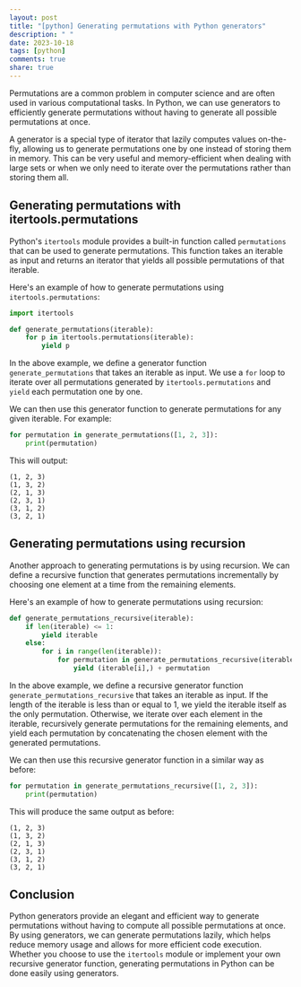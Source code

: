 ```yaml
---
layout: post
title: "[python] Generating permutations with Python generators"
description: " "
date: 2023-10-18
tags: [python]
comments: true
share: true
---
```


Permutations are a common problem in computer science and are often used in various computational tasks. In Python, we can use generators to efficiently generate permutations without having to generate all possible permutations at once.

A generator is a special type of iterator that lazily computes values on-the-fly, allowing us to generate permutations one by one instead of storing them in memory. This can be very useful and memory-efficient when dealing with large sets or when we only need to iterate over the permutations rather than storing them all.

## Generating permutations with itertools.permutations

Python's `itertools` module provides a built-in function called `permutations` that can be used to generate permutations. This function takes an iterable as input and returns an iterator that yields all possible permutations of that iterable.

Here's an example of how to generate permutations using `itertools.permutations`:

```python
import itertools

def generate_permutations(iterable):
    for p in itertools.permutations(iterable):
        yield p
```

In the above example, we define a generator function `generate_permutations` that takes an iterable as input. We use a `for` loop to iterate over all permutations generated by `itertools.permutations` and `yield` each permutation one by one.

We can then use this generator function to generate permutations for any given iterable. For example:

```python
for permutation in generate_permutations([1, 2, 3]):
    print(permutation)
```

This will output:

```
(1, 2, 3)
(1, 3, 2)
(2, 1, 3)
(2, 3, 1)
(3, 1, 2)
(3, 2, 1)
```

## Generating permutations using recursion

Another approach to generating permutations is by using recursion. We can define a recursive function that generates permutations incrementally by choosing one element at a time from the remaining elements.

Here's an example of how to generate permutations using recursion:

```python
def generate_permutations_recursive(iterable):
    if len(iterable) <= 1:
        yield iterable
    else:
        for i in range(len(iterable)):
            for permutation in generate_permutations_recursive(iterable[:i] + iterable[i+1:]):
                yield (iterable[i],) + permutation
```

In the above example, we define a recursive generator function `generate_permutations_recursive` that takes an iterable as input. If the length of the iterable is less than or equal to 1, we yield the iterable itself as the only permutation. Otherwise, we iterate over each element in the iterable, recursively generate permutations for the remaining elements, and yield each permutation by concatenating the chosen element with the generated permutations.

We can then use this recursive generator function in a similar way as before:

```python
for permutation in generate_permutations_recursive([1, 2, 3]):
    print(permutation)
```

This will produce the same output as before:

```
(1, 2, 3)
(1, 3, 2)
(2, 1, 3)
(2, 3, 1)
(3, 1, 2)
(3, 2, 1)
```

## Conclusion

Python generators provide an elegant and efficient way to generate permutations without having to compute all possible permutations at once. By using generators, we can generate permutations lazily, which helps reduce memory usage and allows for more efficient code execution. Whether you choose to use the `itertools` module or implement your own recursive generator function, generating permutations in Python can be done easily using generators.